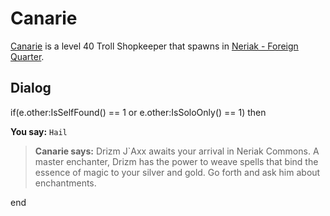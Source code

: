 # Canarie



[Canarie](/npc/40029) is a level 40 Troll Shopkeeper that spawns in [Neriak - Foreign Quarter](/zone/40).



## Dialog

if(e.other:IsSelfFound() == 1 or e.other:IsSoloOnly() == 1) then


**You say:** `Hail`




>**Canarie says:** Drizm J\`Axx awaits your arrival in Neriak Commons. A master enchanter, Drizm has the power to weave spells that bind the essence of magic to your silver and gold. Go forth and ask him about enchantments.

end
